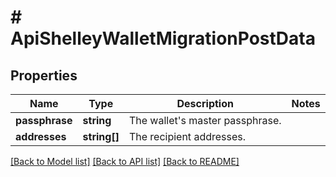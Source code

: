 # # ApiShelleyWalletMigrationPostData

## Properties

Name | Type | Description | Notes
------------ | ------------- | ------------- | -------------
**passphrase** | **string** | The wallet&#39;s master passphrase. | 
**addresses** | **string[]** | The recipient addresses. | 

[[Back to Model list]](../../README.md#documentation-for-models) [[Back to API list]](../../README.md#documentation-for-api-endpoints) [[Back to README]](../../README.md)


